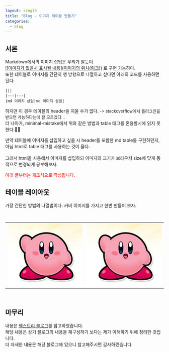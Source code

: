```yaml
---
layout: single
title: "Blog - 이미지 테이블 만들기"
categories:
  - blog
---
```


## 서론

Markdown에서의 이미지 삽입은 우리가 알듯이 <br>
<u>![이미지가 없을시 표시될 내용](이미지의 위치(링크))</u>
로 구현 가능하다.<br>
또한 테이블로 이미지를 간단히 행 방향으로 나열하고 싶다면 아래의 코드를 사용하면 된다.

```
|||
|---|---|
|md 이미지 삽입|md 이미지 삽입|
```

하지만 이 경우 테이블의 header을 지울 수가 없다. <font size=2>-> stackoverflow에서 플러그인을 받으면 가능하다는데 잘 모르겠다...</font> 
<br>
더 나아가, minimal-mistake에서 위와 같은 방법과 table 태그를 혼용할시에 읽지 못한다.🤢🤢
<br>

만약 테이블에 이미지를 삽입하고 싶을 시 header를 포함한 md table를 구현하던지, <br>
아님 html로 table 태그를 사용하는 것이 옳다.
<br><br>
그래서 html을 사용해서 이미지를 삽입하되 이미지의 크기가 브라우저 size에 맞게 동적으로 변경되게 공부해보자.


<span style="color:red">아래 글부터는 개조식으로 작성됩니다.</span>

##  테이블 레이아웃
가장 간단한 방법의 나열법이다. 커비 이미지를 가지고 한번 만들어 보자.

<br>

<table>
  <tr>
    <td><img alt="" src="\assets\images\posting\blog_table\kurby.jpg"/></td>
    <td><img alt="" src="\assets\images\posting\blog_table\kurby.jpg" /></td>
  <tr>
</table>

<br>


<h2> 마무리 </h2>

내용은 [넥스트리 블로그](https://www.nextree.co.kr/p8468/)를 참고하였습니다.<br>
해당 내용은 상기 블로그의 내용을 재구성하기 보다는 제가 이해하기 위해 정리한 것입니다.<br>
더 자세한 내용은 해당 블로그에 있으니 참고해주시면 감사하겠습니다.





